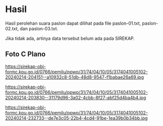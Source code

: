 # Hasil

Hasil perolehan suara paslon dapat dilihat pada file paslon-01.txt, paslon-02.txt, dan paslon-03.txt.

Jika tidak ada, artinya data tersebut belum ada pada SIREKAP.

## Foto C Plano

https://sirekap-obj-formc.kpu.go.id/0766/pemilu/ppwp/31/74/04/10/05/3174041005102-20240214-204151--a10932c8-51db-48d8-9547-f1babae26a69.jpg

https://sirekap-obj-formc.kpu.go.id/0766/pemilu/ppwp/31/74/04/10/05/3174041005102-20240214-203830--31179d96-3a02-4cbb-8f27-abf25d4ba4b4.jpg

https://sirekap-obj-formc.kpu.go.id/0766/pemilu/ppwp/31/74/04/10/05/3174041005102-20240214-232733--de7e3c05-22b4-4cd4-91be-1ea39b0b34bb.jpg
